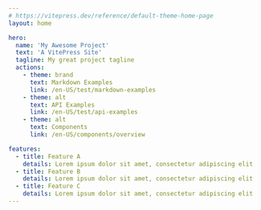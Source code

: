 ```yaml
---
# https://vitepress.dev/reference/default-theme-home-page
layout: home

hero:
  name: 'My Awesome Project'
  text: 'A VitePress Site'
  tagline: My great project tagline
  actions:
    - theme: brand
      text: Markdown Examples
      link: /en-US/test/markdown-examples
    - theme: alt
      text: API Examples
      link: /en-US/test/api-examples
    - theme: alt
      text: Components
      link: /en-US/components/overview

features:
  - title: Feature A
    details: Lorem ipsum dolor sit amet, consectetur adipiscing elit
  - title: Feature B
    details: Lorem ipsum dolor sit amet, consectetur adipiscing elit
  - title: Feature C
    details: Lorem ipsum dolor sit amet, consectetur adipiscing elit
---
```

